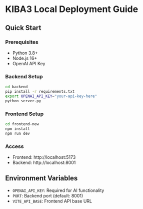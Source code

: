 # KIBA3 Local Deployment Guide

## Quick Start

### Prerequisites
- Python 3.8+
- Node.js 16+
- OpenAI API Key

### Backend Setup
```bash
cd backend
pip install -r requirements.txt
export OPENAI_API_KEY="your-api-key-here"
python server.py
```

### Frontend Setup
```bash
cd frontend-new
npm install
npm run dev
```

### Access
- Frontend: http://localhost:5173
- Backend: http://localhost:8001

## Environment Variables
- `OPENAI_API_KEY`: Required for AI functionality
- `PORT`: Backend port (default: 8001)
- `VITE_API_BASE`: Frontend API base URL
